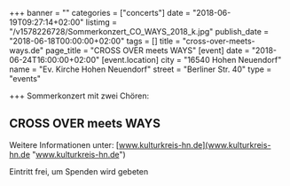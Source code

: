 +++
banner = ""
categories = ["concerts"]
date = "2018-06-19T09:27:14+02:00"
listimg = "/v1578226728/Sommerkonzert_CO_WAYS_2018_k.jpg"
publish_date = "2018-06-18T00:00:00+02:00"
tags = []
title = "cross-over-meets-ways.de"
page_title = "CROSS OVER meets WAYS"
[event]
date = "2018-06-24T16:00:00+02:00"
[event.location]
city = "16540 Hohen Neuendorf"
name = "Ev. Kirche Hohen Neuendorf"
street = "Berliner Str. 40"
type = "events"

+++
Sommerkonzert mit zwei Chören:

## CROSS OVER meets WAYS

Weitere Informationen unter: [www.kulturkreis-hn.de](www.kulturkreis-hn.de "www.kulturkreis-hn.de")

Eintritt frei, um Spenden wird gebeten
